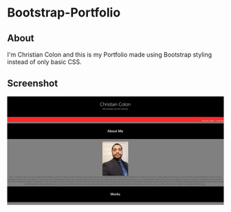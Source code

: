 # Bootstrap-Portfolio
## About

I'm Christian Colon and this is my Portfolio made using Bootstrap styling instead of only basic CSS.

## Screenshot
![Portfolio Screenshot](Assets/Images/BootstrapPortfolio.jpg)